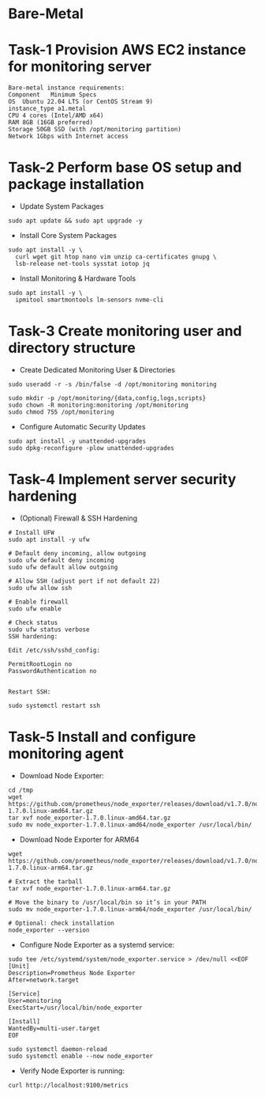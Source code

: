 # Bare-Metal
# Task-1 Provision AWS EC2 instance for monitoring server
```
Bare-metal instance requirements:
Component	Minimum Specs
OS	Ubuntu 22.04 LTS (or CentOS Stream 9)
instance_type a1.metal
CPU	4 cores (Intel/AMD x64)
RAM	8GB (16GB preferred)
Storage	50GB SSD (with /opt/monitoring partition)
Network	1Gbps with Internet access
```
# Task-2 Perform base OS setup and package installation
- Update System Packages
```
sudo apt update && sudo apt upgrade -y
```
- Install Core System Packages
```
sudo apt install -y \
  curl wget git htop nano vim unzip ca-certificates gnupg \
  lsb-release net-tools sysstat iotop jq
```
-  Install Monitoring & Hardware Tools
```
sudo apt install -y \
  ipmitool smartmontools lm-sensors nvme-cli
```
# Task-3 Create monitoring user and directory structure
- Create Dedicated Monitoring User & Directories
```
sudo useradd -r -s /bin/false -d /opt/monitoring monitoring
```
```
sudo mkdir -p /opt/monitoring/{data,config,logs,scripts}
sudo chown -R monitoring:monitoring /opt/monitoring
sudo chmod 755 /opt/monitoring
```
- Configure Automatic Security Updates
```
sudo apt install -y unattended-upgrades
sudo dpkg-reconfigure -plow unattended-upgrades
```
# Task-4 Implement server security hardening
- (Optional) Firewall & SSH Hardening
```
# Install UFW
sudo apt install -y ufw

# Default deny incoming, allow outgoing
sudo ufw default deny incoming
sudo ufw default allow outgoing

# Allow SSH (adjust port if not default 22)
sudo ufw allow ssh

# Enable firewall
sudo ufw enable

# Check status
sudo ufw status verbose
SSH hardening:

Edit /etc/ssh/sshd_config:

PermitRootLogin no
PasswordAuthentication no


Restart SSH:

sudo systemctl restart ssh
```
# Task-5 Install and configure monitoring agent
- Download Node Exporter:
```
cd /tmp
wget https://github.com/prometheus/node_exporter/releases/download/v1.7.0/node_exporter-1.7.0.linux-amd64.tar.gz
tar xvf node_exporter-1.7.0.linux-amd64.tar.gz
sudo mv node_exporter-1.7.0.linux-amd64/node_exporter /usr/local/bin/
```
-  Download Node Exporter for ARM64
```
wget https://github.com/prometheus/node_exporter/releases/download/v1.7.0/node_exporter-1.7.0.linux-arm64.tar.gz

# Extract the tarball
tar xvf node_exporter-1.7.0.linux-arm64.tar.gz

# Move the binary to /usr/local/bin so it’s in your PATH
sudo mv node_exporter-1.7.0.linux-arm64/node_exporter /usr/local/bin/

# Optional: check installation
node_exporter --version
```
- Configure Node Exporter as a systemd service:
```
sudo tee /etc/systemd/system/node_exporter.service > /dev/null <<EOF
[Unit]
Description=Prometheus Node Exporter
After=network.target

[Service]
User=monitoring
ExecStart=/usr/local/bin/node_exporter

[Install]
WantedBy=multi-user.target
EOF
```
```
sudo systemctl daemon-reload
sudo systemctl enable --now node_exporter
```
- Verify Node Exporter is running:
```
curl http://localhost:9100/metrics
```
